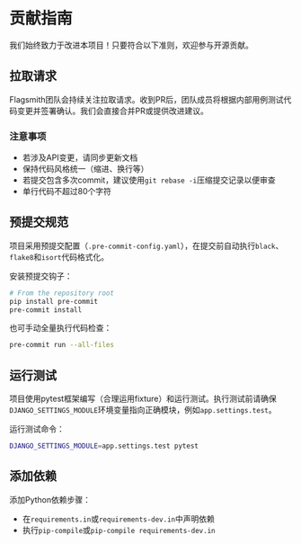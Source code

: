 # 贡献指南

我们始终致力于改进本项目！只要符合以下准则，欢迎参与开源贡献。

## 拉取请求

Flagsmith团队会持续关注拉取请求。收到PR后，团队成员将根据内部用例测试代码变更并签署确认。我们会直接合并PR或提供改进建议。

### 注意事项

- 若涉及API变更，请同步更新文档
- 保持代码风格统一（缩进、换行等）
- 若提交包含多次commit，建议使用`git rebase -i`压缩提交记录以便审查
- 单行代码不超过80个字符

## 预提交规范

项目采用预提交配置（`.pre-commit-config.yaml`），在提交前自动执行`black`、`flake8`和`isort`代码格式化。

安装预提交钩子：

```bash
# From the repository root
pip install pre-commit
pre-commit install
```

也可手动全量执行代码检查：

```bash
pre-commit run --all-files
```

## 运行测试

项目使用pytest框架编写（合理运用fixture）和运行测试。执行测试前请确保`DJANGO_SETTINGS_MODULE`环境变量指向正确模块，例如`app.settings.test`。

运行测试命令：

```bash
DJANGO_SETTINGS_MODULE=app.settings.test pytest
```

## 添加依赖

添加Python依赖步骤：

- 在`requirements.in`或`requirements-dev.in`中声明依赖
- 执行`pip-compile`或`pip-compile requirements-dev.in`
